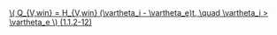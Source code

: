 <a href="/eco2_guide_center/1.%20ECO2%20Logic%20Guide/Hee1_Equation_List.html" class="equation-link" target="_blank" rel="noopener noreferrer">
  \( Q_{V,win} = H_{V,win} (\vartheta_i - \vartheta_e)t, \quad \vartheta_i > \vartheta_e \)  <span class="eq-number">(1.1.2-12)</span>
</a>
